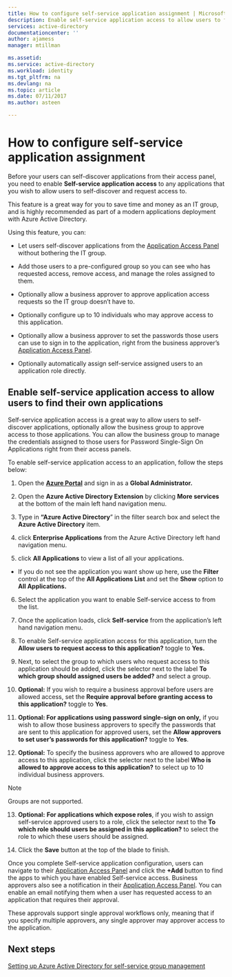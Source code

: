 ```yaml
---
title: How to configure self-service application assignment | Microsoft Docs
description: Enable self-service application access to allow users to find their own applications
services: active-directory
documentationcenter: ''
author: ajamess
manager: mtillman

ms.assetid: 
ms.service: active-directory
ms.workload: identity
ms.tgt_pltfrm: na
ms.devlang: na
ms.topic: article
ms.date: 07/11/2017
ms.author: asteen

---
```


# How to configure self-service application assignment

Before your users can self-discover applications from their access panel, you need to enable **Self-service application access** to any applications that you wish to allow users to self-discover and request access to.

This feature is a great way for you to save time and money as an IT group, and is highly recommended as part of a modern applications deployment with Azure Active Directory.

Using this feature, you can:

-   Let users self-discover applications from the [Application Access Panel](https://myapps.microsoft.com/) without bothering the IT group.

-   Add those users to a pre-configured group so you can see who has requested access, remove access, and manage the roles assigned to them.

-   Optionally allow a business approver to approve application access requests so the IT group doesn’t have to.

-   Optionally configure up to 10 individuals who may approve access to this application.

-   Optionally allow a business approver to set the passwords those users can use to sign in to the application, right from the business approver’s [Application Access Panel](https://myapps.microsoft.com/).

-   Optionally automatically assign self-service assigned users to an application role directly.

## Enable self-service application access to allow users to find their own applications

Self-service application access is a great way to allow users to self-discover applications, optionally allow the business group to approve access to those applications. You can allow the business group to manage the credentials assigned to those users for Password Single-Sign On Applications right from their access panels.

To enable self-service application access to an application, follow the steps below:

1.  Open the [**Azure Portal**](https://portal.azure.com/) and sign in as a **Global Administrator.**

2.  Open the **Azure Active Directory Extension** by clicking **More services** at the bottom of the main left hand navigation menu.

3.  Type in **“Azure Active Directory**” in the filter search box and select the **Azure Active Directory** item.

4.  click **Enterprise Applications** from the Azure Active Directory left hand navigation menu.

5.  click **All Applications** to view a list of all your applications.

  * If you do not see the application you want show up here, use the **Filter** control at the top of the **All Applications List** and set the **Show** option to **All Applications.**

6.  Select the application you want to enable Self-service access to from the list.

7.  Once the application loads, click **Self-service** from the application’s left hand navigation menu.

8.  To enable Self-service application access for this application, turn the **Allow users to request access to this application?** toggle to **Yes.**

9.  Next, to select the group to which users who request access to this application should be added, click the selector next to the label **To which group should assigned users be added?** and select a group.

10. **Optional:** If you wish to require a business approval before users are allowed access, set the **Require approval before granting access to this application?** toggle to **Yes**.

11. **Optional: For applications using password single-sign on only,** if you wish to allow those business approvers to specify the passwords that are sent to this application for approved users, set the **Allow approvers to set user’s passwords for this application?** toggle to **Yes**.

12. **Optional:** To specify the business approvers who are allowed to approve access to this application, click the selector next to the label **Who is allowed to approve access to this application?** to select up to 10 individual business approvers.

   >[!NOTE]
   >Groups are not supported.
   >
   >

13. **Optional:** **For applications which expose roles**, if you wish to assign self-service approved users to a role, click the selector next to the **To which role should users be assigned in this application?** to select the role to which these users should be assigned.

14. Click the **Save** button at the top of the blade to finish.

Once you complete Self-service application configuration, users can navigate to their [Application Access Panel](https://myapps.microsoft.com/) and click the **+Add** button to find the apps to which you have enabled Self-service access. Business approvers also see a notification in their [Application Access Panel](https://myapps.microsoft.com/). You can enable an email notifying them when a user has requested access to an application that requires their approval. 

These approvals support single approval workflows only, meaning that if you specify multiple approvers, any single approver may approver access to the application.

## Next steps
[Setting up Azure Active Directory for self-service group management](active-directory-accessmanagement-self-service-group-management.md)
